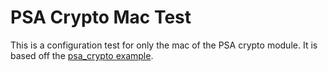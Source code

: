 # PSA Crypto Mac Test

This is a configuration test for only the mac of the PSA crypto module.
It is based off the [psa_crypto example](../../../examples/psa_crypto/README.md).
